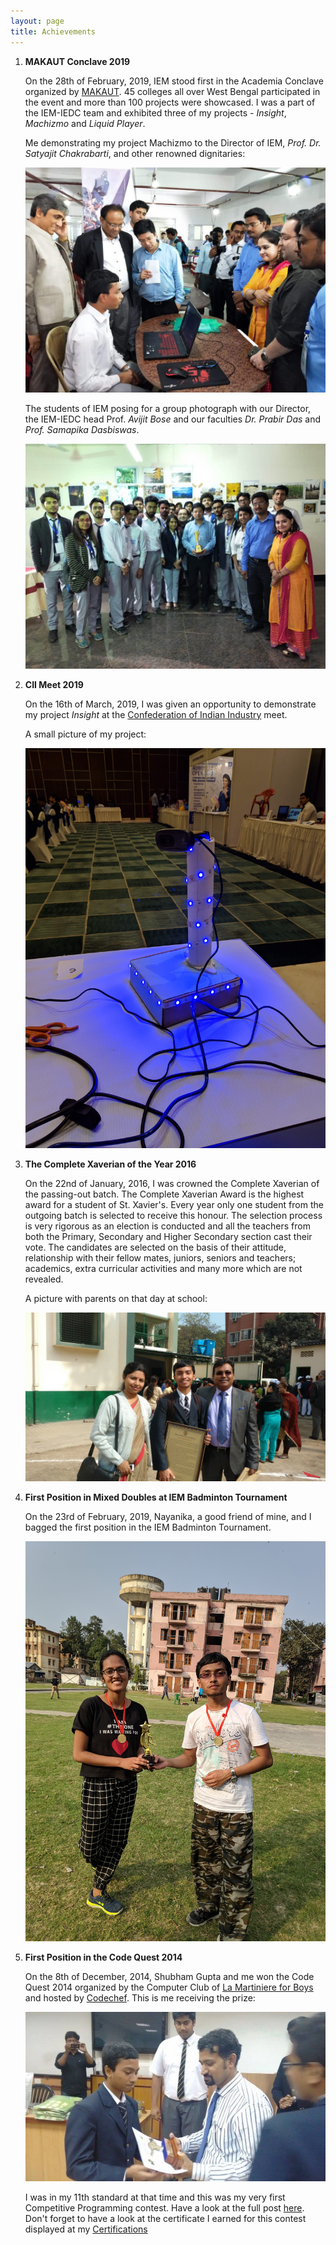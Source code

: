 ```yaml
---
layout: page
title: Achievements
---
```




1. **MAKAUT Conclave 2019**
	
	On the 28th of February, 2019, IEM stood first in the Academia Conclave organized by [MAKAUT](http://www.wbut.ac.in/). 45 colleges all over West Bengal participated in the event and more than 100 projects were showcased. I was a part of the IEM-IEDC team and exhibited three of my projects - *Insight*, *Machizmo* and *Liquid Player*.

	Me demonstrating my project Machizmo to the Director of IEM, *Prof. Dr. Satyajit Chakrabarti*, and other renowned dignitaries:
	
	![Machizmo](/assets/pictures/image3.jpg)

	
	The students of IEM posing for a group photograph with our Director, the IEM-IEDC head Prof. *Avijit Bose* and our faculties *Dr. Prabir Das* and *Prof. Samapika Dasbiswas*.
	
	![Group Picture](/assets/pictures/image4.jpg)


1. **CII Meet 2019**

	On the 16th of March, 2019, I was given an opportunity to demonstrate my project *Insight* at the [Confederation of Indian Industry](https://www.cii.in/) meet. 

	A small picture of my project:
	
	![Insight](/assets/pictures/image5.jpg)


1. **The Complete Xaverian of the Year 2016**

	On the 22nd of January, 2016, I was crowned the Complete Xaverian of the passing-out batch. The Complete Xaverian Award is the highest award for a student of St. Xavier's. Every year only one student from the outgoing batch is selected to receive this honour. The selection process is very rigorous as an election is conducted and all the teachers from both the Primary, Secondary and Higher Secondary section cast their vote. The candidates are selected on the basis of their attitude, relationship with their fellow mates, juniors, seniors and teachers; academics, extra curricular activities and many more which are not revealed.

	A picture with parents on that day at school:
	
	![Complete Xaverian](/assets/pictures/image6.jpg)

1. **First Position in Mixed Doubles at IEM Badminton Tournament**
	
	On the 23rd of February, 2019, Nayanika, a good friend of mine, and I bagged the first position in the IEM Badminton Tournament.

	![Pic with Nayanika](/assets/pictures/image7.jpg)

1. **First Position in the Code Quest 2014**

	On the 8th of December, 2014, Shubham Gupta and me won the Code Quest 2014 organized by the Computer Club of [La Martiniere for Boys](http://lamartiniereforboys.co/) and hosted by [Codechef](https://www.codechef.com/). This is me receiving the prize:

	![Code Quest](/assets/pictures/image12.jpg)

	I was in my 11th standard at that time and this was my very first Competitive Programming contest. Have a look at the full post [here](https://www.facebook.com/CodeChef/posts/codechefforschools-in-kolkata-thanks-to-animesh-fatehpuria-from-la-martiniere-fo/10152547279632799/). Don't forget to have a look at the certificate I earned for this contest displayed at my [Certifications](/Certifications.md)